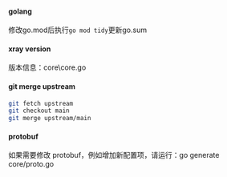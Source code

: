 #### golang
修改go.mod后执行`go mod tidy`更新go.sum  

#### xray version
版本信息：core\core.go  

#### git merge upstream
```bash
git fetch upstream
git checkout main
git merge upstream/main
```

#### protobuf
如果需要修改 protobuf，例如增加新配置项，请运行：go generate core/proto.go  

